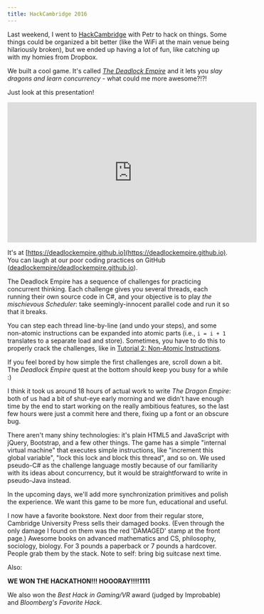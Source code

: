```yaml
---
title: HackCambridge 2016
---
```


Last weekend, I went to [HackCambridge](https://hackcambridge.com) with Petr to
hack on things. Some things could be organized a bit better (like the WiFi at
the main venue being hilariously broken), but we ended up having a lot of fun,
like catching up with my homies from Dropbox.

We built a cool game. It's called [*The Deadlock Empire*](https://deadlockempire.github.io)
and it lets you *slay dragons and learn concurrency* - what could me more
awesome?!?!

Just look at this presentation!

<div style="text-align: center;">
<iframe width="560" height="315" src="https://www.youtube.com/embed/eZp1qSF06uM?start=2847" frameborder="0" allowfullscreen></iframe>
</div>

It's at [https://deadlockempire.github.io](https://deadlockempire.github.io).
You can laugh at our poor coding practices on GitHub ([deadlockempire/deadlockempire.github.io](https://github.com/deadlockempire/deadlockempire.github.io)).

The Deadlock Empire has a sequence of challenges for practicing concurrent
thinking. Each challenge gives you several threads, each running their own
source code in C#, and your objective is to play *the mischievous Scheduler*:
take seemingly-innocent parallel code and run it so that it breaks.

You can step each thread line-by-line (and undo your steps), and some
non-atomic instructions can be expanded into atomic parts (i.e., `i = i + 1`
translates to a separate load and store). Sometimes, you have to do this to
properly crack the challenges, like in
[Tutorial 2: Non-Atomic Instructions](http://deadlockempire.github.io/#T2-Expansion).

If you feel bored by how simple the first challenges are, scroll down
a bit. The *Deadlock Empire* quest at the bottom should keep you busy for a
while :)

I think it took us around 18 hours of actual work to write *The Dragon Empire*:
both of us had a bit of shut-eye early morning and we didn't have enough time
by the end to start working on the really ambitious features, so the last few
hours were just a commit here and there, fixing up a font or an obscure bug.

There aren't many shiny technologies: it's plain HTML5 and JavaScript
with jQuery, Bootstrap, and a few other things. The game has a simple
"internal virtual machine" that executes simple instructions, like "increment
this global variable", "lock this lock and block this thread", and so on.
We used pseudo-C# as the challenge language mostly because of our familiarity
with its ideas about concurrency, but it would be straightforward to write in
pseudo-Java instead.

In the upcoming days, we'll add more synchronization primitives and polish the
experience. We want this game to be more fun, educational and useful.

I now have a favorite bookstore. Next door from their regular store, Cambridge
University Press sells their damaged books. (Even through the only damage
I found on them was the red 'DAMAGED' stamp at the front page.) Awesome books
on advanced mathematics and CS, philosophy, sociology, biology. For 3 pounds
a paperback or 7 pounds a hardcover. People grab them by the stack. Note to
self: bring big suitcase next time.

Also:

<div style="font-weight: bold;">
WE WON THE HACKATHON!!! HOOORAY!!!!1111
</div>

We also won the *Best Hack in Gaming/VR* award (judged by Improbable) and
*Bloomberg's Favorite Hack*.
